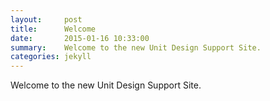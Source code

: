 ```yaml
---
layout:     post
title:      Welcome
date:       2015-01-16 10:33:00
summary:    Welcome to the new Unit Design Support Site.
categories: jekyll
---
```


Welcome to the new Unit Design Support Site.
